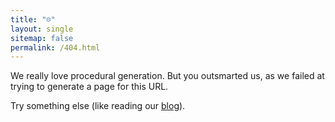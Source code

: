 ```yaml
---
title: "☹️"
layout: single 
sitemap: false
permalink: /404.html
---
```


We really love procedural generation. But you outsmarted us, as we failed at trying to generate a page for this URL.

Try something else (like reading our [blog](https://daque.me/blog)).